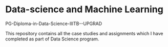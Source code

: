 # Data-science and Machine Learning

PG-Diploma-in-Data-Science-IIITB--UPGRAD

This repository contains all the case studies and assignments which I have completed as part of Data Science program.
